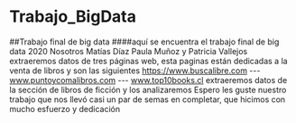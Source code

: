 # Trabajo_BigData
##Trabajo final de big data 
####aquí se encuentra el trabajo final de big data 2020 
Nosotros Matías Díaz Paula Muñoz y  Patricia Vallejos  extraeremos  datos de tres páginas web, esta paginas están  dedicadas a la venta de libros y
son las siguientes  https://www.buscalibre.com --- www.puntoycomalibros.com --- www.top10books.cl
extraeremos datos de la sección de libros de ficción y los analizaremos 
Espero les guste nuestro trabajo que nos llevó casi un par de semas  en completar, que hicimos con mucho esfuerzo y dedicación   
